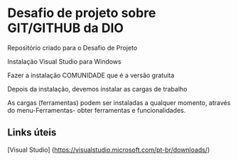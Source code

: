 # Desafio de projeto sobre GIT/GITHUB da DIO
Repositório criado para o Desafio de Projeto

Instalação Visual Studio para Windows

Fazer a instalação COMUNIDADE que é a versão gratuita

Depois da instalação, devemos instalar as cargas de trabalho

As cargas (ferramentas) podem ser instaladas a qualquer momento, através do menu-Ferramentas- obter ferramentas e funcionalidades.

## Links úteis
[Visual Studio] (https://visualstudio.microsoft.com/pt-br/downloads/)
